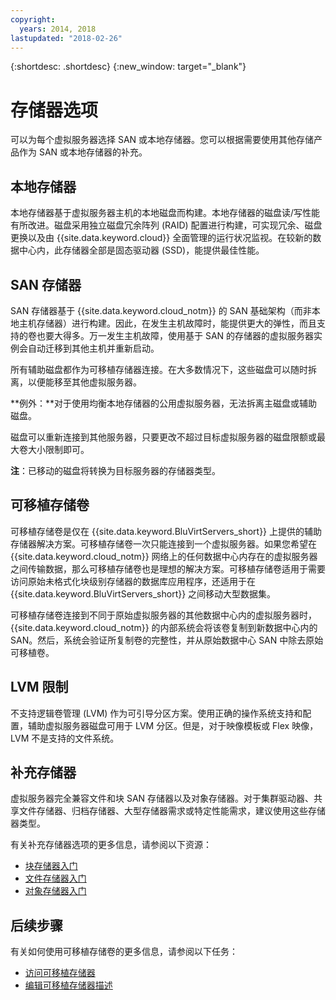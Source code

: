 ```yaml
---
copyright:
  years: 2014, 2018
lastupdated: "2018-02-26"
---
```


{:shortdesc: .shortdesc}
{:new_window: target="_blank"}

# 存储器选项

可以为每个虚拟服务器选择 SAN 或本地存储器。您可以根据需要使用其他存储产品作为 SAN 或本地存储器的补充。 

## 本地存储器

本地存储器基于虚拟服务器主机的本地磁盘而构建。本地存储器的磁盘读/写性能有所改进。磁盘采用独立磁盘冗余阵列 (RAID) 配置进行构建，可实现冗余、磁盘更换以及由 {{site.data.keyword.cloud}} 全面管理的运行状况监视。在较新的数据中心内，此存储器全部是固态驱动器 (SSD)，能提供最佳性能。 

## SAN 存储器
 
SAN 存储器基于 {{site.data.keyword.cloud_notm}} 的 SAN 基础架构（而非本地主机存储器）进行构建。因此，在发生主机故障时，能提供更大的弹性，而且支持的卷也要大得多。万一发生主机故障，使用基于 SAN 的存储器的虚拟服务器实例会自动迁移到其他主机并重新启动。 

所有辅助磁盘都作为可移植存储器连接。在大多数情况下，这些磁盘可以随时拆离，以便能移至其他虚拟服务器。 

**例外：**对于使用均衡本地存储器的公用虚拟服务器，无法拆离主磁盘或辅助磁盘。

磁盘可以重新连接到其他服务器，只要更改不超过目标虚拟服务器的磁盘限额或最大卷大小限制即可。

**注**：已移动的磁盘将转换为目标服务器的存储器类型。

## 可移植存储卷

可移植存储卷是仅在 {{site.data.keyword.BluVirtServers_short}} 上提供的辅助存储器解决方案。可移植存储卷一次只能连接到一个虚拟服务器。如果您希望在 {{site.data.keyword.cloud_notm}} 网络上的任何数据中心内存在的虚拟服务器之间传输数据，那么可移植存储卷也是理想的解决方案。可移植存储卷适用于需要访问原始未格式化块级别存储器的数据库应用程序，还适用于在 {{site.data.keyword.BluVirtServers_short}} 之间移动大型数据集。

可移植存储卷连接到不同于原始虚拟服务器的其他数据中心内的虚拟服务器时，{{site.data.keyword.cloud_notm}} 的内部系统会将该卷复制到新数据中心内的 SAN。然后，系统会验证所复制卷的完整性，并从原始数据中心 SAN 中除去原始可移植卷。

## LVM 限制

不支持逻辑卷管理 (LVM) 作为可引导分区方案。使用正确的操作系统支持和配置，辅助虚拟服务器磁盘可用于 LVM 分区。但是，对于映像模板或 Flex 映像，LVM 不是支持的文件系统。

## 补充存储器

虚拟服务器完全兼容文件和块 SAN 存储器以及对象存储器。对于集群驱动器、共享文件存储器、归档存储器、大型存储器需求或特定性能需求，建议使用这些存储器类型。

有关补充存储器选项的更多信息，请参阅以下资源：

* [块存储器入门](/docs/infrastructure/BlockStorage/index.html)
* [文件存储器入门](/docs/infrastructure/FileStorage/index.html)
* [对象存储器入门](/docs/services/ObjectStorage/index.html)

## 后续步骤
有关如何使用可移植存储卷的更多信息，请参阅以下任务：
* [访问可移植存储器](../storage/access-portable-storage-screen.html)
* [编辑可移植存储器描述](../storage/edit-description-portable-storage-volume-psv.html)


